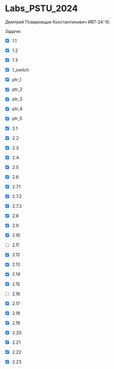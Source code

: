 # Labs_PSTU_2024

Дмитрий Поварницын Константинович ИВТ-24-1б

Задачи:

- [x] 1.1
- [x] 1.2
- [x] 1.3
- [x] 1_switch
- [x] ptr_1
- [x] ptr_2
- [x] ptr_3
- [x] ptr_4
- [x] ptr_5
- [x] 2.1
- [x] 2.2
- [x] 2.3
- [x] 2.4
- [x] 2.5
- [x] 2.6
- [x] 2.7.1
- [x] 2.7.2
- [x] 2.7.3
- [x] 2.8
- [x] 2.9
- [x] 2.10
- [ ] 2.11
- [x] 2.12
- [x] 2.13
- [x] 2.14
- [x] 2.15
- [ ] 2.16
- [x] 2.17
- [x] 2.18
- [x] 2.19
- [x] 2.20
- [x] 2.21
- [x] 2.22
- [x] 2.23

